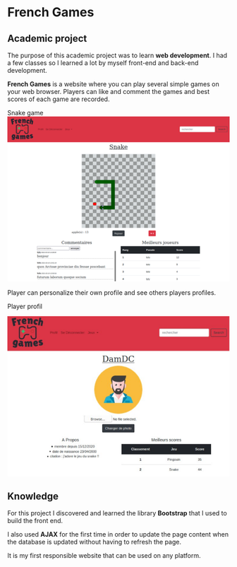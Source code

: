 # French Games

## Academic project

The purpose of this academic project was to learn **web development**. I had a few classes so I learned a lot by myself front-end and back-end development.

**French Games** is a website where you can play several simple games on your web browser. Players can like and comment the games and best scores of each game are recorded.  

Snake game
![Snake-Game](./images/snake.png)

Player can personalize their own profile and see others players profiles.

Player profil

![Profil](./images/profil.png)

## Knowledge

For this project I discovered and learned the library **Bootstrap** that I used to build the front end.

I also used **AJAX** for the first time in order to update the page content when the database is updated without having to refresh the page.

It is my first responsible website that can be used on any platform.
